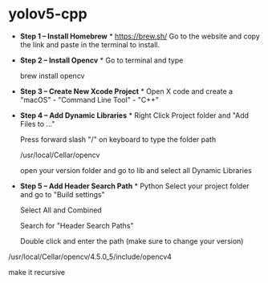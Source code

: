 # yolov5-cpp
<!---
##  <p align="center"> 🍅🍅yolov5 c++ object detection onnx</p>
--->

* **Step 1 – Install Homebrew** *
https://brew.sh/
Go to the website and copy the link and paste in the terminal to install.
* **Step 2 – Install Opencv** *
  Go to terminal and type 
 
  brew install opencv
 
* **Step 3 – Create New Xcode Project** *
  Open X code and create a "macOS" - "Command Line Tool" - "C++"
 
* **Step 4 – Add Dynamic Libraries** *
  Right Click Project folder and "Add Files to ..."
 
  Press forward slash "/" on keyboard to type the folder path
 
  /usr/local/Cellar/opencv
 
  open your version folder and go to lib and select all Dynamic Libraries 
 
* **Step 5 – Add Header Search Path** *
Python
  Select your project folder and go to "Build settings"
 
  Select All and Combined 
 
  Search for "Header Search Paths" 
 
  Double click and enter the path (make sure to change your version)
 
 /usr/local/Cellar/opencv/4.5.0_5/include/opencv4
 
 make it recursive
